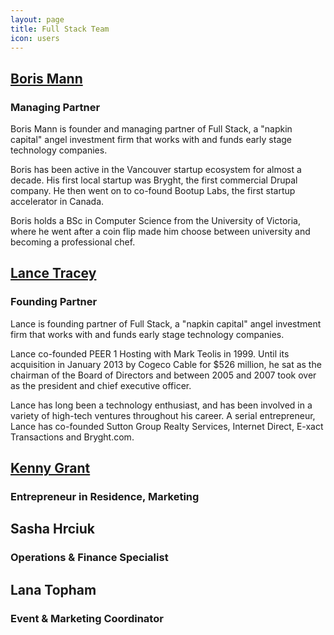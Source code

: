 ```yaml
---
layout: page
title: Full Stack Team
icon: users
---
```

## [Boris Mann](http://angel.co/borismann)
### Managing Partner
<a name="boris"/>
Boris Mann is founder and managing partner of Full Stack, a "napkin capital" angel investment firm that works with and funds early stage technology companies.

Boris has been active in the Vancouver startup ecosystem for almost a decade. His first local startup was Bryght, the first commercial Drupal company. He then went on to co-found Bootup Labs, the first startup accelerator in Canada.

Boris holds a BSc in Computer Science from the University of Victoria, where he went after a coin flip made him choose between university and becoming a professional chef.

## [Lance Tracey](http://angel.co/elty-1)
### Founding Partner
<a name="lance" />

Lance is founding partner of Full Stack, a "napkin capital" angel investment firm that works with and funds early stage technology companies.

Lance co-founded PEER 1 Hosting with Mark Teolis in 1999. Until its acquisition in January 2013 by Cogeco Cable for $526 million, he sat as the chairman of the Board of Directors and between 2005 and 2007 took over as the president and chief executive officer.

Lance has long been a technology enthusiast, and has been involved in a variety of high-tech ventures throughout his career. A serial entrepreneur, Lance has co-founded Sutton Group Realty Services, Internet Direct, E-xact Transactions and Bryght.com.

## [Kenny Grant](http://angel.co/kennygrant)
### Entrepreneur in Residence, Marketing
<a name="kenny" />

## Sasha Hrciuk
### Operations & Finance Specialist
<a name="sasha" />

## Lana Topham
### Event & Marketing Coordinator
<a name="lana" />

